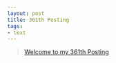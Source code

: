 ```yaml
---
layout: post
title: 361th Posting
tags: 
- text
---
```


> [Welcome to my 361th Posting](https://janghan-kor.tistory.com/1426)
